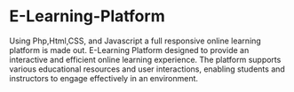 # E-Learning-Platform
Using Php,Html,CSS, and Javascript a full responsive online learning platform is made out. E-Learning Platform designed to provide an interactive and efficient online learning experience. The platform supports various educational resources and user interactions, enabling students and instructors to engage effectively in an environment.
